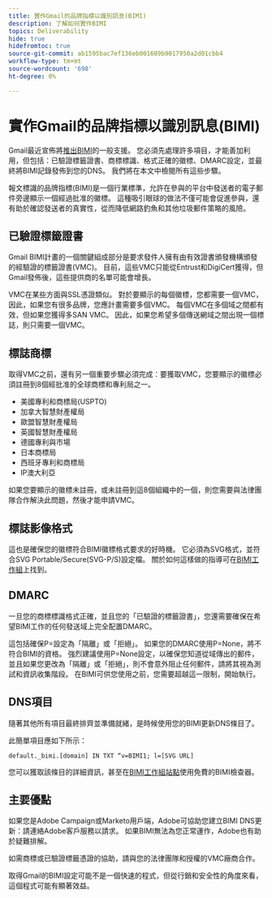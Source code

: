 ```yaml
---
title: 實作Gmail的品牌指標以識別訊息(BIMI)
description: 了解如何實作BIMI
topics: Deliverability
hide: true
hidefromtoc: true
source-git-commit: ab1595bac7ef136eb001609b9017950a2d01cbb4
workflow-type: tm+mt
source-wordcount: '698'
ht-degree: 0%

---
```



# 實作Gmail的品牌指標以識別訊息(BIMI)

Gmail最近宣佈將[推出BIMI](https://cloud.google.com/blog/products/identity-security/bringing-bimi-to-gmail-in-google-workspace)的一般支援。 您必須先處理許多項目，才能善加利用，但包括：已驗證標籤證書、商標標識、格式正確的徽標、DMARC設定，並最終將BIMI記錄發佈到您的DNS。 我們將在本文中檢閱所有這些步驟。

報文標識的品牌指標(BIMI)是一個行業標準，允許在參與的平台中發送者的電子郵件旁邊顯示一個經過批准的徽標。 這種吸引眼球的做法不僅可能會促進參與，還有助於確認發送者的真實性，從而降低網路釣魚和其他垃圾郵件策略的風險。

## 已驗證標籤證書

Gmail BIMI計畫的一個關鍵組成部分是要求發件人擁有由有效證書頒發機構頒發的經驗證的標籤證書(VMC)。 目前，這些VMC只能從Entrust和DigiCert獲得，但Gmail發佈後，這些提供商的名單可能會增長。

VMC在某些方面與SSL憑證類似。 對於要顯示的每個徽標，您都需要一個VMC，因此，如果您有很多品牌，您應計畫需要多個VMC。 每個VMC在多個域之間都有效，但如果您獲得多SAN VMC。 因此，如果您希望多個傳送網域之間出現一個標誌，則只需要一個VMC。

## 標誌商標

取得VMC之前，還有另一個重要步驟必須完成：要獲取VMC，您要顯示的徽標必須註冊到8個經批准的全球商標和專利局之一。

* 美國專利和商標局(USPTO)
* 加拿大智慧財產權局
* 歐盟智慧財產權局
* 英國智慧財產權局
* 德國專利與市場
* 日本商標局
* 西班牙專利和商標局
* IP澳大利亞

如果您要顯示的徽標未註冊，或未註冊到這8個組織中的一個，則您需要與法律團隊合作解決此問題，然後才能申請VMC。

## 標誌影像格式

這也是確保您的徽標符合BIMI徽標格式要求的好時機。 它必須為SVG格式，並符合SVG Portable/Secure(SVG-P/S)設定檔。 關於如何這樣做的指導可在[BIMI工作組](https://bimigroup.org/svg-conversion-tools-released)上找到。

## DMARC

一旦您的商標標識格式正確，並且您的「已驗證的標籤證書」，您還需要確保在希望BIMI工作的任何發送域上完全配置DMARC。

這包括確保P=設定為「隔離」或「拒絕」。 如果您的DMARC使用P=None，將不符合BIMI的資格。 強烈建議使用P=None設定，以確保您知道從域傳出的郵件，並且如果您更改為「隔離」或「拒絕」，則不會意外阻止任何郵件，請將其視為測試和資訊收集階段。 在BIMI可供您使用之前，您需要超越這一限制，開始執行。

## DNS項目

隨著其他所有項目最終排齊並準備就緒，是時候使用您的BIMI更新DNS條目了。

此簡單項目應如下所示：

```
default._bimi.[domain] IN TXT “v=BIMI1; l=[SVG URL] 
```

您可以獲取該條目的詳細資訊，甚至在[BIMI工作組站點](https://bimigroup.org/implementation-guide)使用免費的BIMI檢查器。


## 主要優點

如果您是Adobe Campaign或Marketo用戶端，Adobe可協助您建立BIMI DNS更新：請連絡Adobe客戶服務以請求。 如果BIMI無法為您正常運作，Adobe也有助於疑難排解。

如需商標或已驗證標籤憑證的協助，請與您的法律團隊和授權的VMC廠商合作。

取得Gmail的BIMI設定可能不是一個快速的程式，但從行銷和安全性的角度來看，這個程式可能有顯著效益。
